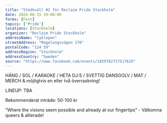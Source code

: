 ```yaml
---
title: "Stödkväll #2 för Reclaim Pride Stockholm"
date: 2024-06-15 19:00:00
forms: [Fest]
topics: ['Pride']
locations: [Stockholm]
organizer: "Reclaim Pride Stockholm"
addressName: "Cyklopen"
streetAddress: "Magelungsvägen 170"
postalCode: "124 59"
addressRegion: "Stockholm"
addressCountry: "Sweden"
source: "https://www.facebook.com/events/1829782727517629"
---
```

HÄNG / SOL / KARAOKE / HETA DJ:S / SVETTIG DANSGOLV / MAT / MERCH & möjligtvis en eller två överraskning!

LINEUP: TBA

Rekommenderat inträde: 50-100 kr

“Where the visions seem possible and already at our fingertips” - Välkomna queers & allierade!